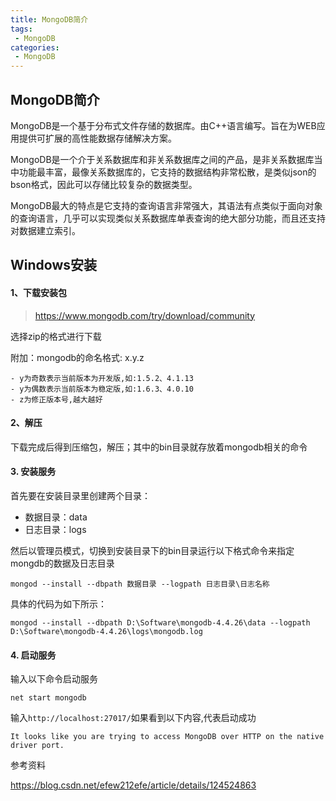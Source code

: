 ```yaml
---
title: MongoDB简介
tags:
 - MongoDB
categories: 
 - MongoDB
---
```




## MongoDB简介

MongoDB是一个基于分布式文件存储的数据库。由C++语言编写。旨在为WEB应用提供可扩展的高性能数据存储解决方案。

MongoDB是一个介于关系数据库和非关系数据库之间的产品，是非关系数据库当中功能最丰富，最像关系数据库的，它支持的数据结构非常松散，是类似json的bson格式，因此可以存储比较复杂的数据类型。

MongoDB最大的特点是它支持的查询语言非常强大，其语法有点类似于面向对象的查询语言，几乎可以实现类似关系数据库单表查询的绝大部分功能，而且还支持对数据建立索引。



## Windows安装

#### 1、下载安装包

> https://www.mongodb.com/try/download/community

选择zip的格式进行下载

附加：mongodb的命名格式: x.y.z

```
- y为奇数表示当前版本为开发版,如:1.5.2、4.1.13
- y为偶数表示当前版本为稳定版,如:1.6.3、4.0.10
- z为修正版本号,越大越好
```

#### 2、解压

下载完成后得到压缩包，解压；其中的bin目录就存放着mongodb相关的命令

#### 3. 安装服务

首先要在安装目录里创建两个目录：

- 数据目录：data
- 日志目录：logs

然后以管理员模式，切换到安装目录下的bin目录运行以下格式命令来指定mongdb的数据及日志目录

```shell
mongod --install --dbpath 数据目录 --logpath 日志目录\日志名称 
```

具体的代码为如下所示：

~~~shell
mongod --install --dbpath D:\Software\mongodb-4.4.26\data --logpath D:\Software\mongodb-4.4.26\logs\mongodb.log
~~~



#### 4. 启动服务

输入以下命令启动服务

```shell
net start mongodb
```

输入`http://localhost:27017/`如果看到以下内容,代表启动成功

~~~
It looks like you are trying to access MongoDB over HTTP on the native driver port.
~~~









参考资料

https://blog.csdn.net/efew212efe/article/details/124524863